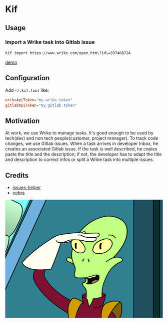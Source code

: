 # Kif

## Usage
### Import a Wrike task into Gitlab issue
```
kif import https://www.wrike.com/open.htm\?id\=83740872A
```
[demo](https://asciinema.org/a/7j5KmkLIGYPK0Kp4CmgVhndKm)

## Configuration
Add `~/.kif.toml` like:
```toml
wrikeApiToken="my.wrike.token"
gitlabApiToken="my.gitlab.token"
```

## Motivation

At work, we use Wrike to manage tasks. It's good enough to be used by
tech(dev) and non tech people(customer, project manager).
To track code changes, we use Gitlab issues.
When a task arrives in developer Inbox, he creates an associated Gitlab issue.
If the task is well described, he copies paste the title and the description;
if not, the developer has to adapt the title and description to correct
infos or split a Wrike task into multiple issues.

## Credits

- [issues-helper](https://www.clever-cloud.com/blog/features/2018/02/13/issues-helper/)
- [cobra](https://github.com/spf13/cobra)

<p align="center">
  <img alt="Hail" src="media/kif-hail.gif">
</p>
